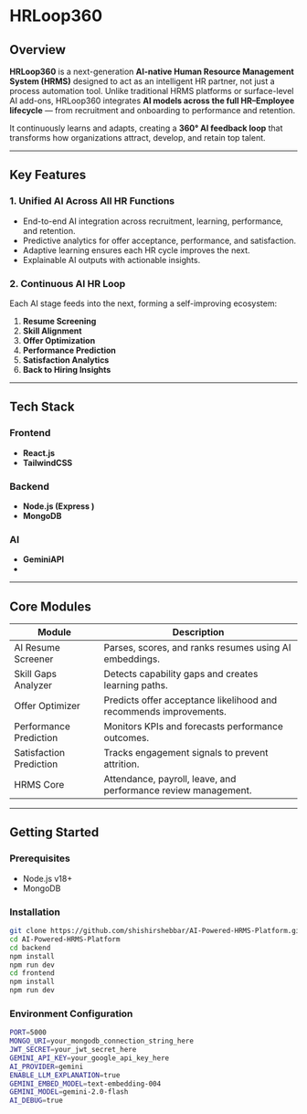 # HRLoop360 

## Overview
**HRLoop360** is a next-generation **AI-native Human Resource Management System (HRMS)** designed to act as an intelligent HR partner, not just a process automation tool. Unlike traditional HRMS platforms or surface-level AI add-ons, HRLoop360 integrates **AI models across the full HR–Employee lifecycle** — from recruitment and onboarding to performance and retention.

It continuously learns and adapts, creating a **360° AI feedback loop** that transforms how organizations attract, develop, and retain top talent.

---

## Key Features

### 1. Unified AI Across All HR Functions
- End-to-end AI integration across recruitment, learning, performance, and retention.  
- Predictive analytics for offer acceptance, performance, and satisfaction.  
- Adaptive learning ensures each HR cycle improves the next.  
- Explainable AI outputs with actionable insights.

### 2. Continuous AI HR Loop
Each AI stage feeds into the next, forming a self-improving ecosystem:
1. **Resume Screening**  
2. **Skill Alignment**  
3. **Offer Optimization**  
4. **Performance Prediction**  
5. **Satisfaction Analytics**  
6. **Back to Hiring Insights**

---
## Tech Stack

### Frontend
- **React.js** 
- **TailwindCSS**  

### Backend
- **Node.js (Express )**
- **MongoDB** 

### AI 
- **GeminiAPI** 
-


---

## Core Modules

| Module | Description |
|---------|--------------|
| AI Resume Screener | Parses, scores, and ranks resumes using AI embeddings. |
| Skill Gaps Analyzer | Detects capability gaps and creates learning paths. |
| Offer Optimizer | Predicts offer acceptance likelihood and recommends improvements. |
| Performance Prediction | Monitors KPIs and forecasts performance outcomes. |
| Satisfaction Prediction | Tracks engagement signals to prevent attrition. |
| HRMS Core | Attendance, payroll, leave, and performance review management. |

---



## Getting Started

### Prerequisites
- Node.js v18+  
- MongoDB  


### Installation
```bash
git clone https://github.com/shishirshebbar/AI-Powered-HRMS-Platform.git
cd AI-Powered-HRMS-Platform
cd backend
npm install
npm run dev
cd frontend
npm install 
npm run dev
```

### Environment Configuration
```bash
PORT=5000
MONGO_URI=your_mongodb_connection_string_here
JWT_SECRET=your_jwt_secret_here
GEMINI_API_KEY=your_google_api_key_here
AI_PROVIDER=gemini
ENABLE_LLM_EXPLANATION=true
GEMINI_EMBED_MODEL=text-embedding-004
GEMINI_MODEL=gemini-2.0-flash
AI_DEBUG=true
